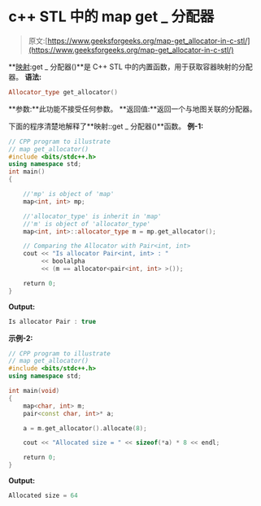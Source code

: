 # c++ STL 中的 map get _ 分配器

> 原文:[https://www.geeksforgeeks.org/map-get_allocator-in-c-stl/](https://www.geeksforgeeks.org/map-get_allocator-in-c-stl/)

**[映射](https://www.geeksforgeeks.org/map-associative-containers-the-c-standard-template-library-stl/):get _ 分配器()**是 C++ STL 中的内置函数，用于获取容器映射的分配器。
**语法:**

```cpp
Allocator_type get_allocator()

```

**参数:**此功能不接受任何参数。
**返回值:**返回一个与地图关联的分配器。

下面的程序清楚地解释了**映射::get _ 分配器()**函数。
**例-1:**

```cpp
// CPP program to illustrate
// map get_allocator()
#include <bits/stdc++.h>
using namespace std;
int main()
{

    //'mp' is object of 'map'
    map<int, int> mp;

    //'allocator_type' is inherit in 'map'
    //'m' is object of 'allocator_type'
    map<int, int>::allocator_type m = mp.get_allocator();

    // Comparing the Allocator with Pair<int, int>
    cout << "Is allocator Pair<int, int> : "
         << boolalpha
         << (m == allocator<pair<int, int> >());

    return 0;
}
```

**Output:**

```cpp
Is allocator Pair : true 
```

**示例-2:**

```cpp
// CPP program to illustrate
// map get_allocator()
#include <bits/stdc++.h>
using namespace std;

int main(void)
{
    map<char, int> m;
    pair<const char, int>* a;

    a = m.get_allocator().allocate(8);

    cout << "Allocated size = " << sizeof(*a) * 8 << endl;

    return 0;
}
```

**Output:**

```cpp
Allocated size = 64

```